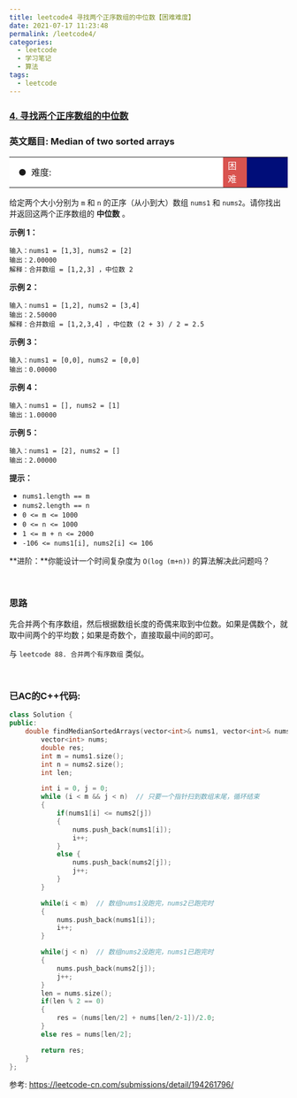 ```yaml
---
title: leetcode4 寻找两个正序数组的中位数【困难难度】
date: 2021-07-17 11:23:48
permalink: /leetcode4/
categories:
  - leetcode
  - 学习笔记
  - 算法  
tags:
  - leetcode
---
```


### [4. 寻找两个正序数组的中位数](https://leetcode-cn.com/problems/median-of-two-sorted-arrays/)

### 英文题目: Median of two sorted arrays

<table>    <tr>     <td bgcolor=white>&nbsp; ● &nbsp;难度: </td>    <td bgcolor=#D9534F width=8.5%><font color=white>困难</font></td> <td bgcolor=white　width=79%></td>  </tr></table>

给定两个大小分别为 `m` 和 `n` 的正序（从小到大）数组 `nums1` 和 `nums2`。请你找出并返回这两个正序数组的 **中位数** 。

 

**示例 1：**

```
输入：nums1 = [1,3], nums2 = [2]
输出：2.00000
解释：合并数组 = [1,2,3] ，中位数 2
```

**示例 2：**

```
输入：nums1 = [1,2], nums2 = [3,4]
输出：2.50000
解释：合并数组 = [1,2,3,4] ，中位数 (2 + 3) / 2 = 2.5
```

**示例 3：**

```
输入：nums1 = [0,0], nums2 = [0,0]
输出：0.00000
```

**示例 4：**

```
输入：nums1 = [], nums2 = [1]
输出：1.00000
```

**示例 5：**

```
输入：nums1 = [2], nums2 = []
输出：2.00000
```

 

**提示：**

- `nums1.length == m`
- `nums2.length == n`
- `0 <= m <= 1000`
- `0 <= n <= 1000`
- `1 <= m + n <= 2000`
- `-106 <= nums1[i], nums2[i] <= 106`


**进阶：**你能设计一个时间复杂度为 `O(log (m+n))` 的算法解决此问题吗？

<br/>

### 思路
先合并两个有序数组，然后根据数组长度的奇偶来取到中位数。如果是偶数个，就取中间两个的平均数；如果是奇数个，直接取最中间的即可。

与 `leetcode 88. 合并两个有序数组` 类似。

<br/>


### 已AC的C++代码:
```cpp
class Solution {
public:
    double findMedianSortedArrays(vector<int>& nums1, vector<int>& nums2) {
        vector<int> nums;         
        double res;
        int m = nums1.size();
        int n = nums2.size();
        int len;

        int i = 0, j = 0;
        while (i < m && j < n)  // 只要一个指针扫到数组末尾，循环结束
        {
            if(nums1[i] <= nums2[j])
            {
                nums.push_back(nums1[i]);
                i++;
            }
            else {
                nums.push_back(nums2[j]);
                j++;
            }
        }

        while(i < m)  // 数组nums1没跑完，nums2已跑完时
        {
            nums.push_back(nums1[i]);
            i++;
        }

        while(j < n)  // 数组nums2没跑完，nums1已跑完时
        {
            nums.push_back(nums2[j]);
            j++;
        }
        len = nums.size();
        if(len % 2 == 0)
        {
            res = (nums[len/2] + nums[len/2-1])/2.0;
        }
        else res = nums[len/2];

        return res;
    }
};
```


参考:
<https://leetcode-cn.com/submissions/detail/194261796/>
